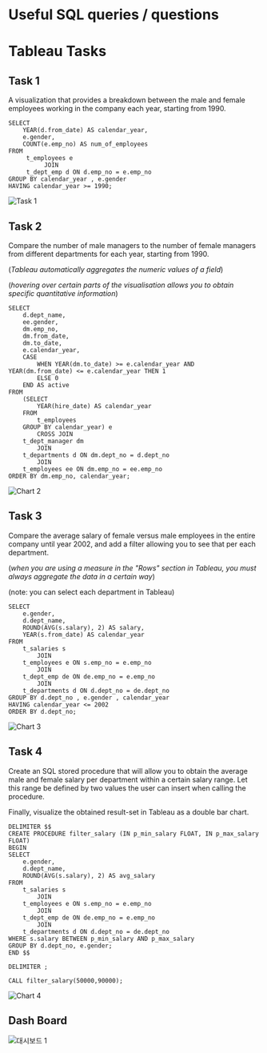 # Useful SQL queries / questions

# Tableau Tasks

## Task 1
A visualization that provides a breakdown between the male and female employees working in the company each year, starting from 1990.
``` MySQL
SELECT 
    YEAR(d.from_date) AS calendar_year,
    e.gender,    
    COUNT(e.emp_no) AS num_of_employees
FROM     
     t_employees e         
          JOIN    
     t_dept_emp d ON d.emp_no = e.emp_no
GROUP BY calendar_year , e.gender 
HAVING calendar_year >= 1990;
```

![Task 1](https://user-images.githubusercontent.com/107760647/192154919-b9125dae-b211-446a-8291-f3754624313d.png)

## Task 2
Compare the number of male managers to the number of female managers from different departments for each year, starting from 1990.

(*Tableau automatically aggregates the numeric values of a field*)

(*hovering over certain parts of the visualisation allows you to obtain specific quantitative information*)

``` MySQL
SELECT 
    d.dept_name,
    ee.gender,
    dm.emp_no,
    dm.from_date,
    dm.to_date,
    e.calendar_year,
    CASE
        WHEN YEAR(dm.to_date) >= e.calendar_year AND YEAR(dm.from_date) <= e.calendar_year THEN 1
        ELSE 0
    END AS active
FROM
    (SELECT 
        YEAR(hire_date) AS calendar_year
    FROM
        t_employees
    GROUP BY calendar_year) e
        CROSS JOIN
    t_dept_manager dm
        JOIN
    t_departments d ON dm.dept_no = d.dept_no
        JOIN 
    t_employees ee ON dm.emp_no = ee.emp_no
ORDER BY dm.emp_no, calendar_year;
```

![Chart 2](https://user-images.githubusercontent.com/107760647/192645106-0532022a-5385-4166-8483-bc6b01cac4ea.png)

## Task 3
Compare the average salary of female versus male employees in the entire company until year 2002, and add a filter allowing you to see that per each department.

(*when you are using a measure in the "Rows" section in Tableau, you must always aggregate the data in a certain way*)

(note: you can select each department in Tableau)

``` MySQL
SELECT 
    e.gender,
    d.dept_name,
    ROUND(AVG(s.salary), 2) AS salary,
    YEAR(s.from_date) AS calendar_year
FROM
    t_salaries s
        JOIN
    t_employees e ON s.emp_no = e.emp_no
        JOIN
    t_dept_emp de ON de.emp_no = e.emp_no
        JOIN
    t_departments d ON d.dept_no = de.dept_no
GROUP BY d.dept_no , e.gender , calendar_year
HAVING calendar_year <= 2002
ORDER BY d.dept_no;
```

![Chart 3](https://user-images.githubusercontent.com/107760647/192647774-ee6ffeb9-e077-491e-9305-f5564708016e.png)


## Task 4
Create an SQL stored procedure that will allow you to obtain the average male and female salary per department within a certain salary range. Let this range be defined by two values the user can insert when calling the procedure.

Finally, visualize the obtained result-set in Tableau as a double bar chart.

``` MySQL
DELIMITER $$
CREATE PROCEDURE filter_salary (IN p_min_salary FLOAT, IN p_max_salary FLOAT)
BEGIN
SELECT 
	e.gender,
    d.dept_name,
    ROUND(AVG(s.salary), 2) AS avg_salary
FROM
    t_salaries s
        JOIN
    t_employees e ON s.emp_no = e.emp_no
        JOIN
    t_dept_emp de ON de.emp_no = e.emp_no
        JOIN
    t_departments d ON d.dept_no = de.dept_no
WHERE s.salary BETWEEN p_min_salary AND p_max_salary
GROUP BY d.dept_no, e.gender;
END $$

DELIMITER ;

CALL filter_salary(50000,90000);
```

![Chart 4](https://user-images.githubusercontent.com/107760647/192895140-e2b30881-aa51-4fa5-ac89-e9eca2802526.png)

## Dash Board
![대시보드 1](https://user-images.githubusercontent.com/107760647/192897232-e1da5ba1-c70c-4092-85d2-4778f1d5c81a.png)
